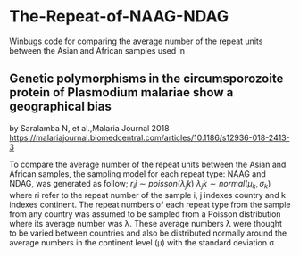 # The-Repeat-of-NAAG-NDAG
Winbugs code for comparing the average number of the repeat units between the Asian and African samples used in 

## Genetic polymorphisms in the circumsporozoite protein of Plasmodium malariae show a geographical bias
by Saralamba N, et al.,Malaria Journal 2018
https://malariajournal.biomedcentral.com/articles/10.1186/s12936-018-2413-3


To compare the average number of the repeat units between the Asian and African samples, the sampling model for each repeat type: NAAG and NDAG, was generated as follow;
$r_ij∼poisson(λ_jk)$
$λ_jk∼normal(μ_k,σ_k)$
where ri refer to the repeat number of the sample i, j indexes country and k indexes continent. The repeat numbers of each repeat type from the sample from any country was assumed to be sampled from a Poisson distribution where its average number was λ. These average numbers λ were thought to be varied between countries and also be distributed normally around the average numbers in the continent level (μ) with the standard deviation σ. 
